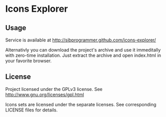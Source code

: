 # Icons Explorer

## Usage

Service is available at http://sibprogrammer.github.com/icons-explorer/

Alternativly you can download the project's archive and use it immeditally with
zero-time installation. Just extract the archive and open index.html in your 
favorite browser.

## License

Project licensed under the GPLv3 license.
See http://www.gnu.org/licenses/gpl.html

Icons sets are licensed under the separate licenses. See corresponding LICENSE
files for details.
